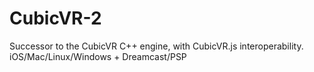 CubicVR-2
=========

Successor to the CubicVR C++ engine, with CubicVR.js interoperability.  iOS/Mac/Linux/Windows + Dreamcast/PSP
